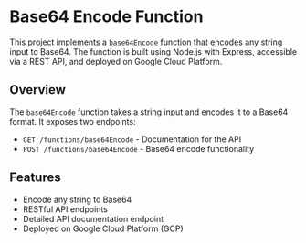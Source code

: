 # Base64 Encode Function

This project implements a `base64Encode` function that encodes any string input to Base64. The function is built using Node.js with Express, accessible via a REST API, and deployed on Google Cloud Platform.

## Overview

The `base64Encode` function takes a string input and encodes it to a Base64 format. It exposes two endpoints:
- `GET /functions/base64Encode` - Documentation for the API
- `POST /functions/base64Encode` - Base64 encode functionality

## Features

- Encode any string to Base64
- RESTful API endpoints
- Detailed API documentation endpoint
- Deployed on Google Cloud Platform (GCP)

